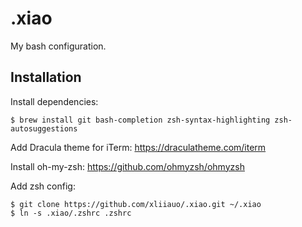 # .xiao
My bash configuration.

## Installation
Install dependencies:
```
$ brew install git bash-completion zsh-syntax-highlighting zsh-autosuggestions
```

Add Dracula theme for iTerm: https://draculatheme.com/iterm

Install oh-my-zsh: https://github.com/ohmyzsh/ohmyzsh

Add zsh config:
```
$ git clone https://github.com/xliiauo/.xiao.git ~/.xiao
$ ln -s .xiao/.zshrc .zshrc
```
